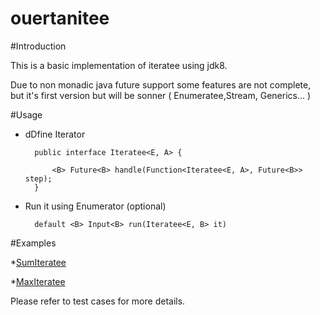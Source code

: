 ouertanitee
===========
#Introduction

This is  a basic implementation of iteratee using jdk8. 

Due to non monadic java future support some features are not complete, but it's first version but will be sonner ( Enumeratee,Stream, Generics... )

#Usage

- dDfine Iterator 


		public interface Iteratee<E, A> {

    		<B> Future<B> handle(Function<Iteratee<E, A>, Future<B>> step);
    	}	

- Run it using Enumerator (optional)
		
		default <B> Input<B> run(Iteratee<E, B> it) 


#Examples 

*[SumIteratee](https://github.com/ouertani/ouertanitee/blob/master/src/main/java/com/technozor/ouertanitee/samples/SumIteratee.java)

*[MaxIteratee](https://github.com/ouertani/ouertanitee/blob/master/src/main/java/com/technozor/ouertanitee/samples/MaxIteratee.java)

Please refer to test cases for more details.